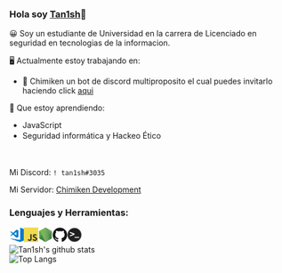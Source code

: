 ### Hola soy [Tan1sh](https://github.com/Tan1sh/)👋

😀 Soy un estudiante de Universidad en la carrera de Licenciado en seguridad en tecnologias de la informacion.

🖥️ Actualmente estoy trabajando en:


- 🐔 Chimiken un bot de discord multiproposito el cual puedes invitarlo haciendo click [aqui](https://discord.com/oauth2/authorize?client_id=760319921384325130&permissions=20&scope=bot)


📖 Que estoy aprendiendo:

- JavaScript
- Seguridad informática y Hackeo Ético
ㅤ

ㅤ

Mi Discord: ````! tan1sh#3035````

Mi Servidor: [Chimiken Development](https://discord.gg/r8Cb52twWc)


### Lenguajes y Herramientas:

[<img align="left" alt="Visual Studio Code" width="26px" src="https://raw.githubusercontent.com/github/explore/80688e429a7d4ef2fca1e82350fe8e3517d3494d/topics/visual-studio-code/visual-studio-code.png" />][web]
[<img align="left" alt="JavaScript" width="26px" src="https://raw.githubusercontent.com/github/explore/80688e429a7d4ef2fca1e82350fe8e3517d3494d/topics/javascript/javascript.png" />][web]
[<img align="left" alt="Node.js" width="26px" src="https://raw.githubusercontent.com/github/explore/80688e429a7d4ef2fca1e82350fe8e3517d3494d/topics/nodejs/nodejs.png" />][web]
[<img align="left" alt="GitHub" width="26px" src="https://raw.githubusercontent.com/github/explore/78df643247d429f6cc873026c0622819ad797942/topics/github/github.png" />][web]
[<img align="left" alt="Terminal" width="26px" src="https://raw.githubusercontent.com/github/explore/80688e429a7d4ef2fca1e82350fe8e3517d3494d/topics/terminal/terminal.png" />][web]

[web]: https://github.com/Tan1sh/
</br>


![Tan1sh's github stats](https://github-readme-stats.vercel.app/api?username=Tan1sh&show_icons=true&theme=tokyonight)
</br>
![Top Langs](https://github-readme-stats.vercel.app/api/top-langs/?username=Tan1sh&layout=compact)






